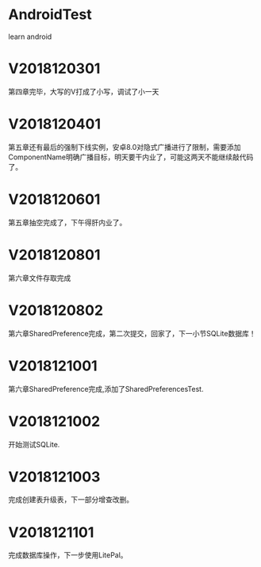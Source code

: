 # AndroidTest
learn android

# V2018120301
第四章完毕，大写的V打成了小写，调试了小一天

# V2018120401
第五章还有最后的强制下线实例，安卓8.0对隐式广播进行了限制，需要添加ComponentName明确广播目标，明天要干内业了，可能这两天不能继续敲代码了。

# V2018120601
第五章抽空完成了，下午得肝内业了。

# V2018120801
第六章文件存取完成

# V2018120802
第六章SharedPreference完成，第二次提交，回家了，下一小节SQLite数据库！

# V2018121001
第六章SharedPreference完成,添加了SharedPreferencesTest.

# V2018121002
开始测试SQLite.

# V2018121003
完成创建表升级表，下一部分增查改删。

# V2018121101
完成数据库操作，下一步使用LitePal。